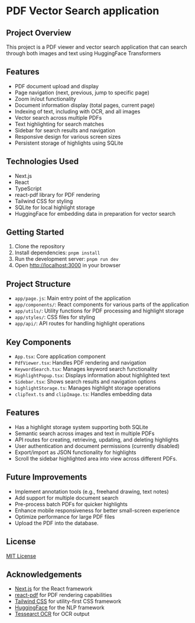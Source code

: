 # PDF Vector Search application 

## Project Overview

This project is a PDF viewer and vector search application that can search through both images and text using HuggingFace Transformers

## Features

- PDF document upload and display
- Page navigation (next, previous, jump to specific page)
- Zoom in/out functionality
- Document information display (total pages, current page)
- Indexing of text, including with OCR, and all images
- Vector search across multiple PDFs
- Text highlighting for search matches
- Sidebar for search results and navigation
- Responsive design for various screen sizes
- Persistent storage of highlights using SQLite

## Technologies Used

- Next.js
- React 
- TypeScript
- react-pdf library for PDF rendering
- Tailwind CSS for styling
- SQLite for local highlight storage
- HuggingFace for embedding data in preparation for vector search

## Getting Started

1. Clone the repository
2. Install dependencies: `pnpm install`
3. Run the development server: `pnpm run dev`
4. Open [http://localhost:3000](http://localhost:3000) in your browser

## Project Structure

- `app/page.js`: Main entry point of the application
- `app/components/`: React components for various parts of the application
- `app/utils/`: Utility functions for PDF processing and highlight storage
- `app/styles/`: CSS files for styling
- `app/api/`: API routes for handling highlight operations

## Key Components

- `App.tsx`: Core application component
- `PdfViewer.tsx`: Handles PDF rendering and navigation
- `KeywordSearch.tsx`: Manages keyword search functionality
- `HighlightPopup.tsx`: Displays information about highlighted text
- `Sidebar.tsx`: Shows search results and navigation options
- `highlightStorage.ts`: Manages highlight storage operations
- `clipText.ts` and `clipImage.ts`: Handles embedding data

## Features

- Has a highlight storage system supporting both SQLite
- Semantic search across images and text in multiple PDFs
- API routes for creating, retrieving, updating, and deleting highlights
- User authentication and document permissions (currently disabled)
- Export/import as JSON functionality for highlights
- Scroll the sidebar highlighted area into view across different PDFs. 


## Future Improvements

- Implement annotation tools (e.g., freehand drawing, text notes)
- Add support for multiple document search
- Pre-process batch PDFs for quicker highlights
- Enhance mobile responsiveness for better small-screen experience
- Optimize performance for large PDF files
- Upload the PDF into the database.

## License

[MIT License](https://opensource.org/licenses/MIT)

## Acknowledgements

- [Next.js](https://nextjs.org/) for the React framework
- [react-pdf](https://github.com/wojtekmaj/react-pdf) for PDF rendering capabilities
- [Tailwind CSS](https://tailwindcss.com/) for utility-first CSS framework
- [HuggingFace](https://huggingface.co/) for the NLP framework
- [Tessearct OCR](https://tesseract.projectnaptha.com/) for OCR output
